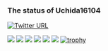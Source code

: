 ### The status of Uchida16104

<!--
**Uchida16104/Uchida16104** is a ✨ _special_ ✨ repository because its `README.md` (this file) appears on your GitHub profile.

Here are some ideas to get you started:

- 🔭 I’m currently working on ...
- 🌱 I’m currently learning ...
- 👯 I’m looking to collaborate on ...
- 🤔 I’m looking for help with ...
- 💬 Ask me about ...
- 📫 How to reach me: ...
- 😄 Pronouns: ...
- ⚡ Fun fact: ...
-->

[![Twitter URL][badge-url]][twitter]

[badge-url]: https://img.shields.io/twitter/url?label=%40not75743&style=social&url=https%3A%2F%2Ftwitter.com%2h1r010sh1
[twitter]: https://twitter.com/h1r010sh1
![](http://github-profile-summary-cards.vercel.app/api/cards/profile-details?username=Uchida16104&theme=dark)
![](http://github-profile-summary-cards.vercel.app/api/cards/repos-per-language?username=Uchida16104&theme=dark)
![](http://github-profile-summary-cards.vercel.app/api/cards/most-commit-language?username=Uchida16104&theme=dark)
![](http://github-profile-summary-cards.vercel.app/api/cards/stats?username=Uchida16104&theme=dark)
![](http://github-profile-summary-cards.vercel.app/api/cards/productive-time?username=Uchida16104&theme=dark&utcOffset=8)
![](https://github-readme-streak-stats.herokuapp.com/?user=Uchida16104&theme=dark)
[![trophy](https://github-profile-trophy.vercel.app/?username=Uchida16104&theme=onedark)](https://github.com/Uchida16104/github-profile-trophy)
